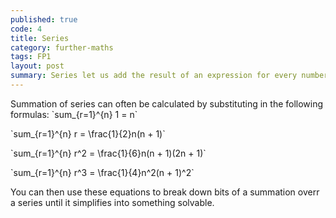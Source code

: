 ```yaml
---
published: true
code: 4
title: Series
category: further-maths
tags: FP1
layout: post
summary: Series let us add the result of an expression for every number between a start number and end number.
---
```


Summation of series can often be calculated by substituting in the following formulas:
\`sum_{r=1}^{n} 1 = n\`

\`sum_{r=1}^{n} r = \frac{1}{2}n(n + 1)\`

\`sum_{r=1}^{n} r^2 = \frac{1}{6}n(n + 1)(2n + 1)\`

\`sum_{r=1}^{n} r^3 = \frac{1}{4}n^2(n + 1)^2\`

You can then use these equations to break down bits of a summation overr a series until it simplifies into something solvable.